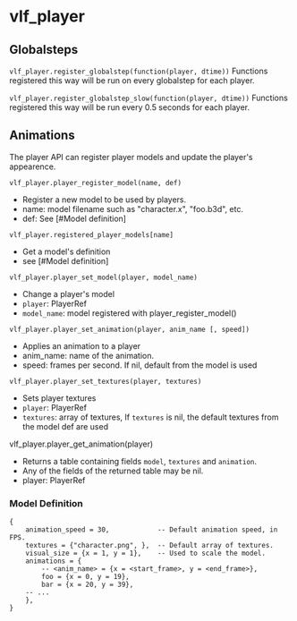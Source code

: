 # vlf_player
## Globalsteps

`vlf_player.register_globalstep(function(player, dtime))`
Functions registered this way will be run on every globalstep for each player.

`vlf_player.register_globalstep_slow(function(player, dtime))`
Functions registered this way will be run every 0.5 seconds for each player.

## Animations
The player API can register player models and update the player's appearence.

`vlf_player.player_register_model(name, def)`

 * Register a new model to be used by players.
 * name: model filename such as "character.x", "foo.b3d", etc.
 * def: See [#Model definition]

`vlf_player.registered_player_models[name]`

 * Get a model's definition
 * see [#Model definition]

`vlf_player.player_set_model(player, model_name)`

 * Change a player's model
 * `player`: PlayerRef
 * `model_name`: model registered with player_register_model()

`vlf_player.player_set_animation(player, anim_name [, speed])`

 * Applies an animation to a player
 * anim_name: name of the animation.
 * speed: frames per second. If nil, default from the model is used

`vlf_player.player_set_textures(player, textures)`

 * Sets player textures
 * `player`: PlayerRef
 * `textures`: array of textures, If `textures` is nil, the default textures from the model def are used

vlf_player.player_get_animation(player)

 * Returns a table containing fields `model`, `textures` and `animation`.
 * Any of the fields of the returned table may be nil.
 * player: PlayerRef

### Model Definition

	{
		animation_speed = 30,            -- Default animation speed, in FPS.
		textures = {"character.png", },  -- Default array of textures.
		visual_size = {x = 1, y = 1},    -- Used to scale the model.
		animations = {
			-- <anim_name> = {x = <start_frame>, y = <end_frame>},
			foo = {x = 0, y = 19},
			bar = {x = 20, y = 39},
		-- ...
		},
	}

